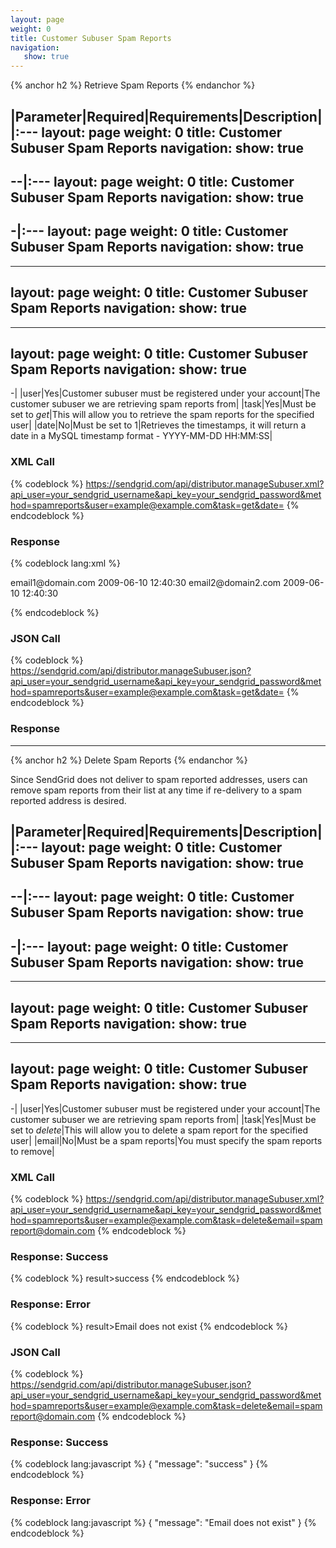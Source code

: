 ```yaml
---
layout: page
weight: 0
title: Customer Subuser Spam Reports
navigation:
   show: true
---
```


{% anchor h2 %} Retrieve Spam Reports {% endanchor %}


|Parameter|Required|Requirements|Description|
|:---
layout: page
weight: 0
title: Customer Subuser Spam Reports
navigation:
   show: true
---
--|:---
layout: page
weight: 0
title: Customer Subuser Spam Reports
navigation:
   show: true
---
-|:---
layout: page
weight: 0
title: Customer Subuser Spam Reports
navigation:
   show: true
---
---
layout: page
weight: 0
title: Customer Subuser Spam Reports
navigation:
   show: true
---
---
layout: page
weight: 0
title: Customer Subuser Spam Reports
navigation:
   show: true
---
-|
|user|Yes|Customer subuser must be registered under your account|The customer subuser we are retrieving spam reports from|
|task|Yes|Must be set to *get*|This will allow you to retrieve the spam reports for the specified user|
|date|No|Must be set to 1|Retrieves the timestamps, it will return a date in a MySQL timestamp format - YYYY-MM-DD HH:MM:SS|

### XML Call

{% codeblock %} https://sendgrid.com/api/distributor.manageSubuser.xml?api_user=your_sendgrid_username&api_key=your_sendgrid_password&method=spamreports&user=example@example.com&task=get&date= {% endcodeblock %}

### Response


{% codeblock lang:xml %}
<?xml version="1.0" encoding="ISO-8859-1"?>

<spamreports>
   <spamreport>
      <email>email1@domain.com</email>
      <created>2009-06-10 12:40:30</created>
   </spamreport>
   <spamreport>
      <email>email2@domain2.com</email>
      <created>2009-06-10 12:40:30</created>
   </spamreport>
</spamreports>

{% endcodeblock %}


### JSON Call

{% codeblock %} https://sendgrid.com/api/distributor.manageSubuser.json?api_user=your_sendgrid_username&api_key=your_sendgrid_password&method=spamreports&user=example@example.com&task=get&date= {% endcodeblock %}

### Response



* * * * *


{% anchor h2 %} Delete Spam Reports {% endanchor %}


Since SendGrid does not deliver to spam reported addresses, users can remove spam reports from their list at any time if re-delivery to a spam reported address is desired.

|Parameter|Required|Requirements|Description|
|:---
layout: page
weight: 0
title: Customer Subuser Spam Reports
navigation:
   show: true
---
--|:---
layout: page
weight: 0
title: Customer Subuser Spam Reports
navigation:
   show: true
---
-|:---
layout: page
weight: 0
title: Customer Subuser Spam Reports
navigation:
   show: true
---
---
layout: page
weight: 0
title: Customer Subuser Spam Reports
navigation:
   show: true
---
---
layout: page
weight: 0
title: Customer Subuser Spam Reports
navigation:
   show: true
---
-|
|user|Yes|Customer subuser must be registered under your account|The customer subuser we are retrieving spam reports from|
|task|Yes|Must be set to *delete*|This will allow you to delete a spam report for the specified user|
|email|No|Must be a spam reports|You must specify the spam reports to remove|

### XML Call

{% codeblock %} https://sendgrid.com/api/distributor.manageSubuser.xml?api_user=your_sendgrid_username&api_key=your_sendgrid_password&method=spamreports&user=example@example.com&task=delete&email=spamreport@domain.com {% endcodeblock %}

### Response: Success

{% codeblock %} result\><message>success</message></result> {% endcodeblock %}

### Response: Error

{% codeblock %} result\><message>Email does not exist</message></result> {% endcodeblock %}

### JSON Call

{% codeblock %} https://sendgrid.com/api/distributor.manageSubuser.json?api_user=your_sendgrid_username&api_key=your_sendgrid_password&method=spamreports&user=example@example.com&task=delete&email=spamreport@domain.com {% endcodeblock %}

### Response: Success


{% codeblock lang:javascript %}
{
  "message": "success"
}
{% endcodeblock %}


### Response: Error


{% codeblock lang:javascript %}
{
  "message": "Email does not exist"
}
{% endcodeblock %}

